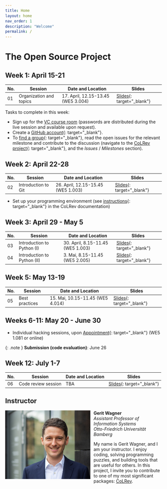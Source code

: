 ```yaml
---
title: Home
layout: home
nav_order: 1
description: "Welcome"
permalink: /
---
```


# The Open Source Project

## Week 1: April 15-21

| No. | Session | Date and Location | Slides |
|-----|---------|------------------|--------|
| 01  | Organization and topics | 17. April, 12.15-13.45 (WE5 3.004) | [Slides](output/01_topics.html){: target="_blank"} |

Tasks to complete in this week:

- Sign up for the [VC course room](https://vc.uni-bamberg.de/course/view.php?id=67998) (passwords are distributed during the live session and available upon request).
- Create a [GitHub account](https://github.com/signup){: target="_blank"}.
- To [find a group](https://digital-work-lab.github.io/open-source-project/output/01_topics.html#8){: target="_blank"}, read the open issues for the relevant milestone and contribute to the discussion (navigate to the [CoLRev project](https://github.com/CoLRev-Environment/colrev){: target="_blank"}, and the *Issues* / *Milestones* section).

## Week 2: April 22-28

| No. | Session | Date and Location | Slides |
|-----|---------|------------------|--------|
| 02  | Introduction to Git | 26. April, 12.15-15.45 (WE5 1.003) | [Slides](output/02_git.html){: target="_blank"} |

- Set up your programming environment (see [instructions](https://colrev.readthedocs.io/en/latest/dev_docs/setup.html){: target="_blank"} in the CoLRev documentation)

## Week 3: April 29 - May 5

| No. | Session | Date and Location | Slides |
|-----|---------|------------------|--------|
| 03  | Introduction to Python (I) | 30. April, 8.15-11.45 (WE5 1.003) | [Slides](output/03_python_1.html){: target="_blank"} |
| 04  | Introduction to Python (II) | 3. Mai, 8.15-11.45 (WE5 2.005) | [Slides](output/04_python_2.html){: target="_blank"} |

## Week 5: May 13-19

| No. | Session | Date and Location | Slides |
|-----|---------|------------------|--------|
| 05  | Best practices | 15. Mai, 10.15-11.45 (WE5 4.014) | [Slides](output/05_best_practice.html){: target="_blank"} |

## Weeks 6-11: May 20 - June 30

- Individual hacking sessions, upon [Appointment](https://calendly.com/gerit-wagner/30min){: target="_blank"} (WE5 1.081 or online)

{: .note }
**Submission (code evaluation)**: June 26

## Week 12: July 1-7

| No. | Session | Date and Location | Slides |
|-----|---------|------------------|--------|
| 06  | Code review session | TBA |[Slides](output/06_presentations.html){: target="_blank"} |

## Instructor

<img src="assets/gerit_wagner.jpg" alt="Gerit Wagner (Foto: Tim Kipphan)" style="height: 220px; float: left; padding-right: 10px;">

**Gerit Wagner**  
*Assistant Professor of Information Systems*  
*Otto-Friedrich Universität Bamberg*

My name is Gerit Wagner, and I am your instructor. I enjoy coding, solving programming puzzles, and building tools that are useful for others. In this project, I invite you to contribute to one of my most significant packages: [CoLRev](https://github.com/CoLRev-Environment/colrev). 

<br style="clear:both">

<!-- 
You can read more about my work [here](docs/instructor.html).

slides
resources and links
instructor

TBD: include a picture?
TODO : make group fotos and publish

objectives: mention tools and open synthesis?
-->
